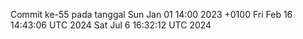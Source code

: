 Commit ke-55 pada tanggal Sun Jan 01 14:00 2023 +0100
Fri Feb 16 14:43:06 UTC 2024
Sat Jul  6 16:32:12 UTC 2024
